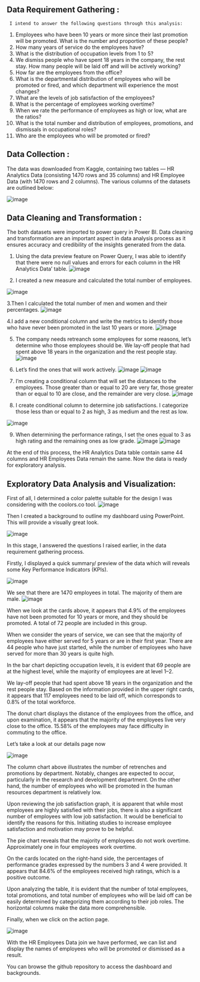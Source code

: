 ## Data Requirement Gathering :
     I intend to answer the following questions through this analysis:
1. Employees who have been 10 years or more since their last promotion will be promoted. What is the number and proportion of these people?
2. How many years of service do the employees have?
3. What is the distribution of occupation levels from 1 to 5?
4. We dismiss people who have spent 18 years in the company, the rest stay. How many people will be laid off and will be actively working?
5. How far are the employees from the office?
6. What is the departmental distribution of employees who will be promoted or fired, and which department will experience the most changes?
7. What are the levels of job satisfaction of the employees?
8. What is the percentage of employees working overtime?
9. When we rate the performance of employees as high or low, what are the ratios?
10. What is the total number and distribution of employees, promotions, and dismissals in occupational roles?
11. Who are the employees who will be promoted or fired?


## Data Collection :
  The data was downloaded from Kaggle, containing two tables — HR Analytics Data (consisting 1470 rows and 35 columns) and HR Employee Data (with 1470 rows and 2 columns). The various columns of the datasets are outlined below:

![image](https://github.com/Pranjali-d/HR_powerBI_Report/assets/49934575/271e7fa8-f7bc-4dff-ac3a-5fa8b113c243)

## Data Cleaning and Transformation :
The both datasets were imported to power query in Power BI. Data cleaning and transformation are an important aspect in data analysis process as it ensures accuracy and credibility of the insights generated from the data.

1. Using the data preview feature on Power Query, I was able to identify that there were no null values and errors for each column in the HR Analytics Data’ table.
![image](https://github.com/Pranjali-d/HR_powerBI_Report/assets/49934575/b8110932-9167-47ac-b4f8-938b245b50e7)

2. I created a new measure and calculated the total number of employees.

![image](https://github.com/Pranjali-d/HR_powerBI_Report/assets/49934575/11f96558-f3b8-4198-8bbd-00057250e94f)

3.Then I calculated the total number of men and women and their percentages.
![image](https://github.com/Pranjali-d/HR_powerBI_Report/assets/49934575/2466c2c4-82a2-417e-b618-5a29f689e605)

4.I add a new conditional column and write the metrics to identify those who have never been promoted in the last 10 years or more.
![image](https://github.com/Pranjali-d/HR_powerBI_Report/assets/49934575/90735e6e-c5f6-434f-8ff3-631bf8c299c0)

5. The company needs retreanch some employees for some reasons, let’s determine who those employees should be. We lay-off people that had spent above 18 years in the organization and the rest people stay.
![image](https://github.com/Pranjali-d/HR_powerBI_Report/assets/49934575/9e2ea634-e111-4e22-8e05-c62dc7781db6)

6.  Let’s find the ones that will work actively.
![image](https://github.com/Pranjali-d/HR_powerBI_Report/assets/49934575/f4aebb64-7e57-4c36-a729-c457fa4b0e2e)
![image](https://github.com/Pranjali-d/HR_powerBI_Report/assets/49934575/993683dd-5af7-49c1-be70-fa2ef9c8d7e2)

7. I’m creating a conditional column that will set the distances to the employees. Those greater than or equal to 20 are very far, those greater than or equal to 10 are close, and the remainder are very close.
![image](https://github.com/Pranjali-d/HR_powerBI_Report/assets/49934575/0fc5c0f9-f9b4-4b14-96a7-19cd34afef51)

8. I create conditional column to determine job satisfactions. I categorize those less than or equal to 2 as high, 3 as medium and the rest as low.

![image](https://github.com/Pranjali-d/HR_powerBI_Report/assets/49934575/eba4c260-3848-40a9-ad0f-d35b7b0e835d)

9. When determining the performance ratings, I set the ones equal to 3 as high rating and the remaining ones as low grade.
![image](https://github.com/Pranjali-d/HR_powerBI_Report/assets/49934575/707aedd8-b368-43d7-819f-c3f4e3c53e18)
![image](https://github.com/Pranjali-d/HR_powerBI_Report/assets/49934575/c23f2abb-6d88-4294-b937-fef1b82145f6)

At the end of this process, the HR Analytics Data table contain same 44 columns and HR Employees Data remain the same. Now the data is ready for exploratory analysis.

## Exploratory Data Analysis and Visualization:
First of all, I determined a color palette suitable for the design I was considering with the coolors.co tool.
![image](https://github.com/Pranjali-d/HR_powerBI_Report/assets/49934575/e8a45ff2-c0fa-442a-bb56-cfaddb0c191c)


Then I created a background to outline my dashboard using PowerPoint. This will provide a visually great look.

![image](https://github.com/Pranjali-d/HR_powerBI_Report/assets/49934575/af2e6ffc-5dce-453a-98ae-314572ff31cd)


In this stage, I answered the questions I raised earlier, in the data requirement gathering process.

Firstly, I displayed a quick summary/ preview of the data which will reveals some Key Performance Indicators (KPIs).

![image](https://github.com/Pranjali-d/HR_powerBI_Report/assets/49934575/7f4d8e0d-2afb-42aa-91bf-7b43f411e305)

We see that there are 1470 employees in total. The majority of them are male.
![image](https://github.com/Pranjali-d/HR_powerBI_Report/assets/49934575/9e7afedb-7306-43a9-a971-0c24fda73f16)

When we look at the cards above, it appears that 4.9% of the employees have not been promoted for 10 years or more, and they should be promoted. A total of 72 people are included in this group.

When we consider the years of service, we can see that the majority of employees have either served for 5 years or are in their first year. There are 44 people who have just started, while the number of employees who have served for more than 30 years is quite high.

In the bar chart depicting occupation levels, it is evident that 69 people are at the highest level, while the majority of employees are at level 1–2.

We lay-off people that had spent above 18 years in the organization and the rest people stay. Based on the information provided in the upper right cards, it appears that 117 employees need to be laid off, which corresponds to 0.8% of the total workforce.

The donut chart displays the distance of the employees from the office, and upon examination, it appears that the majority of the employees live very close to the office. 15.58% of the employees may face difficulty in commuting to the office.


Let’s take a look at our details page now

![image](https://github.com/Pranjali-d/HR_powerBI_Report/assets/49934575/e0d3e6ce-5db3-4a44-b7b2-8500db96f5d1)

The column chart above illustrates the number of retrenches and promotions by department. Notably, changes are expected to occur, particularly in the research and development department. On the other hand, the number of employees who will be promoted in the human resources department is relatively low.

Upon reviewing the job satisfaction graph, it is apparent that while most employees are highly satisfied with their jobs, there is also a significant number of employees with low job satisfaction. It would be beneficial to identify the reasons for this. Initiating studies to increase employee satisfaction and motivation may prove to be helpful.

The pie chart reveals that the majority of employees do not work overtime. Approximately one in four employees work overtime.

On the cards located on the right-hand side, the percentages of performance grades expressed by the numbers 3 and 4 were provided. It appears that 84.6% of the employees received high ratings, which is a positive outcome.

Upon analyzing the table, it is evident that the number of total employees, total promotions, and total number of employees who will be laid off can be easily determined by categorizing them according to their job roles. The horizontal columns make the data more comprehensible.

Finally, when we click on the action page.

![image](https://github.com/Pranjali-d/HR_powerBI_Report/assets/49934575/2463359b-5d34-4899-a483-f2224c53623c)

With the HR Employees Data join we have performed, we can list and display the names of employees who will be promoted or dismissed as a result.

You can browse the github repository to access the dashboard and backgrounds.

